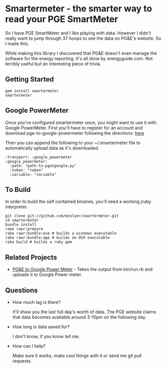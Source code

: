 Smartermeter - the smarter way to read your PGE SmartMeter
=========================================================

So I have PGE SmartMeter and I like playing with data. However I didn't really
want to jump through 37 hoops to see the data on PG&E's website. So I made
this.

While making this library I discovered that PG&E doesn't even manage the
software for the energy reporting. It's all done by energyguide.com. Not
terribly useful but an interesting piece of trivia.

Getting Started
---------------

    gem install smartermeter
    smartermeter

Google PowerMeter
-----------------

Once you've configured smartermeter once, you might want to use it with Google
PowerMeter. First you'll have to register for an account and download
pge-to-google-powermeter following the directions:
[here](http://gitorious.org/pge-to-google-powermeter/pge-to-google-powermeter/blobs/master/pge2google.py)

Then you can append the following to your ~/.smartermeter file to automatically
upload data as it's downloaded.

    :transport: :google_powermeter
    :google_powermeter:
      :path: "path-to-pge2google.py"
      :token: "token"
      :variable: "variable"


To Build
--------

In order to build the self contained binaries, you'll need a working jruby interpreter.

    git clone git://github.com/mcolyer/smartermeter.git
    cd smartermeter
    bundle install
    rake rawr:prepare
    rake rawr:bundle:exe # builds a windows executable
    rake rawr:bundle:app # builds an OSX executable
    rake build # builds a ruby gem

Related Projects
----------------

* [PG&E to Google Power Meter](http://gitorious.org/pge-to-google-powermeter) -
  Takes the output from bin/run.rb and uploads it to Google Power meter.

Questions
---------

* How much lag is there?

  It'll show you the last full day's worth of data. The PGE website claims that
  data becomes available around 3-10pm on the following day.

* How long is data saved for?

  I don't know, if you know tell me.

* How can I help?

  Make sure it works, make cool things with it or send me git pull requests.
